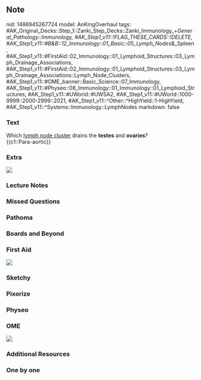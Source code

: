 ## Note
nid: 1486945267724
model: AnKingOverhaul
tags: #AK_Original_Decks::Step_1::Zanki_Step_Decks::Zanki_Immunology_+_General_Pathology::Immunology, #AK_Step1_v11::!FLAG_THESE_CARDS::!DELETE, #AK_Step1_v11::#B&B::12_Immunology::01_Basic::05_Lymph_Nodes_&_Spleen, #AK_Step1_v11::#FirstAid::02_Immunology::01_Lymphoid_Structures::03_Lymph_Drainage_Associations, #AK_Step1_v11::#FirstAid::02_Immunology::01_Lymphoid_Structures::03_Lymph_Drainage_Associations::Lymph_Node_Clusters, #AK_Step1_v11::#OME_banner::Basic_Science::07_Immunology, #AK_Step1_v11::#Physeo::08_Immunology::01_Immunology::01_Lymphoid_Structures, #AK_Step1_v11::#UWorld::#UWSA2, #AK_Step1_v11::#UWorld::1000-9999::2000-2999::2021, #AK_Step1_v11::^Other::^HighYield::1-HighYield, #AK_Step1_v11::^Systems::Immunology::LymphNodes
markdown: false

### Text
<div>
  <div>
    <div>
      Which <u>lymph node cluster</u> drains the <b>testes</b> and
      <b>ovaries</b>?
    </div>
    <div>
      {{c1::Para-aortic}}
    </div>
  </div>
</div>

### Extra
<img src="paste-80397492814261.jpg">

### Lecture Notes


### Missed Questions


### Pathoma


### Boards and Beyond


### First Aid
<img src="tmpENDXHg.png">

### Sketchy


### Pixorize


### Physeo


### OME
<div class="ome-widget">
  <a href=
  "https://onlinemeded.org/spa/immunology?ref=anki"><img src=
  "_OME_AnkiFlashcards_Topic_6.png"></a>
</div>

### Additional Resources


### One by one


